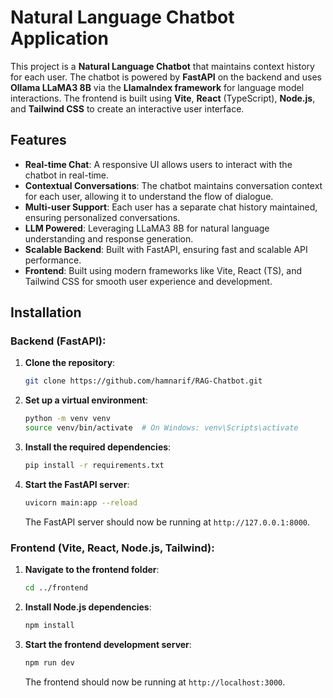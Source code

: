 # Natural Language Chatbot Application

This project is a **Natural Language Chatbot** that maintains context history for each user. The chatbot is powered by **FastAPI** on the backend and uses **Ollama LLaMA3 8B** via the **LlamaIndex framework** for language model interactions. The frontend is built using **Vite**, **React** (TypeScript), **Node.js**, and **Tailwind CSS** to create an interactive user interface.

## Features

- **Real-time Chat**: A responsive UI allows users to interact with the chatbot in real-time.
- **Contextual Conversations**: The chatbot maintains conversation context for each user, allowing it to understand the flow of dialogue.
- **Multi-user Support**: Each user has a separate chat history maintained, ensuring personalized conversations.
- **LLM Powered**: Leveraging LLaMA3 8B for natural language understanding and response generation.
- **Scalable Backend**: Built with FastAPI, ensuring fast and scalable API performance.
- **Frontend**: Built using modern frameworks like Vite, React (TS), and Tailwind CSS for smooth user experience and development.

## Installation

### Backend (FastAPI):

1. **Clone the repository**:
    ```bash
    git clone https://github.com/hamnarif/RAG-Chatbot.git
    ```

2. **Set up a virtual environment**:
    ```bash
    python -m venv venv
    source venv/bin/activate  # On Windows: venv\Scripts\activate
    ```

3. **Install the required dependencies**:
    ```bash
    pip install -r requirements.txt
    ```

4. **Start the FastAPI server**:
    ```bash
    uvicorn main:app --reload
    ```

   The FastAPI server should now be running at `http://127.0.0.1:8000`.

### Frontend (Vite, React, Node.js, Tailwind):

1. **Navigate to the frontend folder**:
    ```bash
    cd ../frontend
    ```

2. **Install Node.js dependencies**:
    ```bash
    npm install
    ```

3. **Start the frontend development server**:
    ```bash
    npm run dev
    ```

   The frontend should now be running at `http://localhost:3000`.

